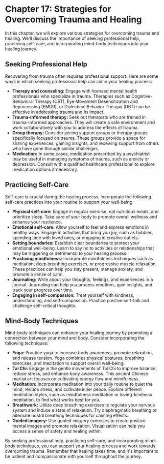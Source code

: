 Chapter 17: Strategies for Overcoming Trauma and Healing
========================================================

In this chapter, we will explore various strategies for overcoming trauma and healing. We'll discuss the importance of seeking professional help, practicing self-care, and incorporating mind-body techniques into your healing journey.

Seeking Professional Help
-------------------------

Recovering from trauma often requires professional support. Here are some ways in which seeking professional help can aid in your healing process:

* **Therapy and counseling:** Engage with licensed mental health professionals who specialize in trauma. Therapies such as Cognitive-Behavioral Therapy (CBT), Eye Movement Desensitization and Reprocessing (EMDR), or Dialectical Behavior Therapy (DBT) can be effective in addressing trauma and its impact.
* **Trauma-informed therapy:** Seek out therapists who are trained in trauma-informed approaches. They will create a safe environment and work collaboratively with you to address the effects of trauma.
* **Group therapy:** Consider joining support groups or therapy groups specifically focused on trauma. These groups provide a space for sharing experiences, gaining insights, and receiving support from others who have gone through similar challenges.
* **Medication:** In some cases, medication prescribed by a psychiatrist may be useful in managing symptoms of trauma, such as anxiety or depression. Consult with a qualified healthcare professional to explore medication options if necessary.

Practicing Self-Care
--------------------

Self-care is crucial during the healing process. Incorporate the following self-care practices into your routine to support your well-being:

* **Physical self-care:** Engage in regular exercise, eat nutritious meals, and prioritize sleep. Take care of your body to promote overall wellness and enhance your resilience.
* **Emotional self-care:** Allow yourself to feel and express emotions in healthy ways. Engage in activities that bring you joy, such as hobbies, spending time with loved ones, or engaging in creative outlets.
* **Setting boundaries:** Establish clear boundaries to protect your emotional well-being. Learn to say no to activities or relationships that may be triggering or detrimental to your healing process.
* **Practicing mindfulness:** Incorporate mindfulness techniques such as meditation, deep breathing exercises, or progressive muscle relaxation. These practices can help you stay present, manage anxiety, and promote a sense of calm.
* **Journaling:** Write about your thoughts, feelings, and experiences in a journal. Journaling can help you process emotions, gain insights, and track your progress over time.
* **Engaging in self-compassion:** Treat yourself with kindness, understanding, and self-compassion. Practice positive self-talk and challenge self-critical thoughts.

Mind-Body Techniques
--------------------

Mind-body techniques can enhance your healing journey by promoting a connection between your mind and body. Consider incorporating the following techniques:

* **Yoga:** Practice yoga to increase body awareness, promote relaxation, and release tension. Yoga combines physical postures, breathing exercises, and meditation to support overall well-being.
* **Tai Chi:** Engage in the gentle movements of Tai Chi to improve balance, reduce stress, and enhance body awareness. This ancient Chinese martial art focuses on cultivating energy flow and mindfulness.
* **Meditation:** Incorporate meditation into your daily routine to quiet the mind, reduce stress, and cultivate inner peace. Explore different meditation styles, such as mindfulness meditation or loving-kindness meditation, to find what works best for you.
* **Breathwork:** Utilize deep breathing exercises to regulate your nervous system and induce a state of relaxation. Try diaphragmatic breathing or alternate nostril breathing techniques for calming effects.
* **Guided imagery:** Use guided imagery exercises to create positive mental images and promote relaxation. Visualization can help you access a sense of safety and healing within.

By seeking professional help, practicing self-care, and incorporating mind-body techniques, you can support your healing process and work towards overcoming trauma. Remember that healing takes time, and it's important to be patient and compassionate with yourself throughout the journey.
